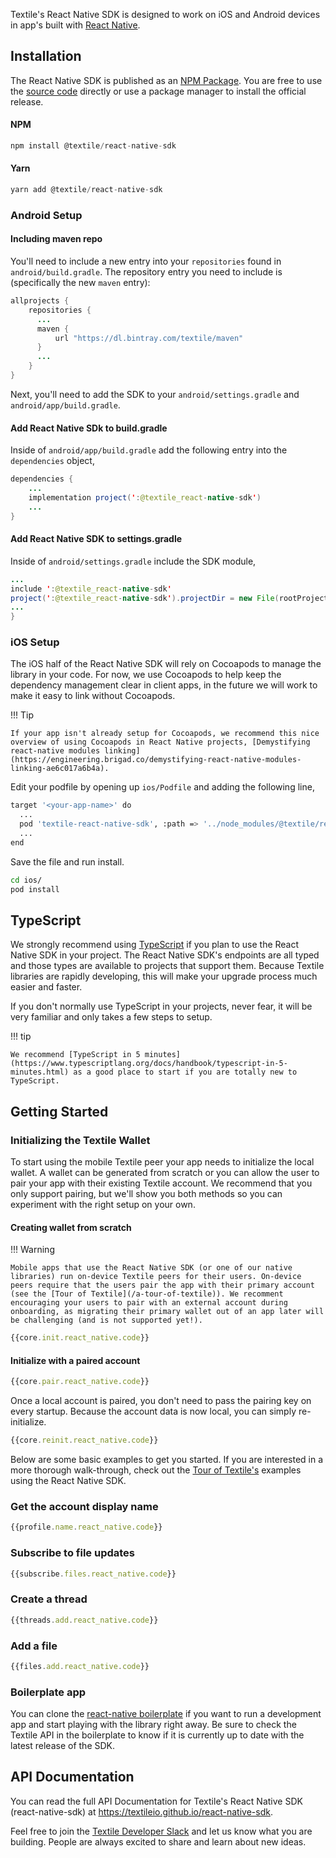 Textile's React Native SDK is designed to work on iOS and Android devices in app's built with [React Native](https://facebook.github.io/react-native/).

## Installation

The React Native SDK is published as an [NPM Package](https://www.npmjs.com/package/@textile/react-native-sdk). You are free to use the [source code](https://github.com/textileio/react-native-sdk) directly or use a package manager to install the official release.

#### NPM

```JavaScript
npm install @textile/react-native-sdk
```

#### Yarn

```JavaScript
yarn add @textile/react-native-sdk
```

### Android Setup

#### Including maven repo

You'll need to include a new entry into your `repositories` found in `android/build.gradle`. The repository entry you need to include is (specifically the new `maven` entry):

```Java
allprojects {
    repositories {
      ...
      maven {
          url "https://dl.bintray.com/textile/maven"
      }
      ...
    }
}
```

Next, you'll need to add the SDK to your `android/settings.gradle` and `android/app/build.gradle`.

#### Add React Native SDk to build.gradle

Inside of `android/app/build.gradle` add the following entry into the `dependencies` object,

```Java
dependencies {
    ...
    implementation project(':@textile_react-native-sdk')
    ...
}
```

#### Add React Native SDK to settings.gradle

Inside of `android/settings.gradle` include the SDK module,

```Java
...
include ':@textile_react-native-sdk'
project(':@textile_react-native-sdk').projectDir = new File(rootProject.projectDir, '../node_modules/@textile/react-native-sdk/android')
...
}
```

### iOS Setup

The iOS half of the React Native SDK will rely on Cocoapods to manage the library in your code. For now, we use Cocoapods to help keep the dependency management clear in client apps, in the future we will work to make it easy to link without Cocoapods.

!!! Tip

    If your app isn't already setup for Cocoapods, we recommend this nice overview of using Cocoapods in React Native projects, [Demystifying react-native modules linking](https://engineering.brigad.co/demystifying-react-native-modules-linking-ae6c017a6b4a).

Edit your podfile by opening up `ios/Podfile` and adding the following line,

```bash
target '<your-app-name>' do
  ...
  pod 'textile-react-native-sdk', :path => '../node_modules/@textile/react-native-sdk'
  ...
end
```

Save the file and run install.

```bash
cd ios/
pod install
```

## TypeScript

We strongly recommend using [TypeScript](https://www.typescriptlang.org/) if you plan to use the React Native SDK in your project. The React Native SDK's endpoints are all typed and those types are available to projects that support them. Because Textile libraries are rapidly developing, this will make your upgrade process much easier and faster.

If you don't normally use TypeScript in your projects, never fear, it will be very familiar and only takes a few steps to setup.

!!! tip

    We recommend [TypeScript in 5 minutes](https://www.typescriptlang.org/docs/handbook/typescript-in-5-minutes.html) as a good place to start if you are totally new to TypeScript.

## Getting Started

### Initializing the Textile Wallet

To start using the mobile Textile peer your app needs to initialize the local wallet. A wallet can be generated from scratch or you can allow the user to pair your app with their existing Textile account. We recommend that you only support pairing, but we'll show you both methods so you can experiment with the right setup on your own.

#### Creating wallet from scratch

!!! Warning

    Mobile apps that use the React Native SDK (or one of our native libraries) run on-device Textile peers for their users. On-device peers require that the users pair the app with their primary account (see the [Tour of Textile](/a-tour-of-textile)). We recomment encouraging your users to pair with an external account during onboarding, as migrating their primary wallet out of an app later will be challenging (and is not supported yet!).

```JavaScript
{{core.init.react_native.code}}
```

#### Initialize with a paired account

```JavaScript
{{core.pair.react_native.code}}
```

Once a local account is paired, you don't need to pass the pairing key on every startup. Because the account data is now local, you can simply re-initialize.

```JavaScript
{{core.reinit.react_native.code}}
```

Below are some basic examples to get you started. If you are interested in a more thorough walk-through, check out the [Tour of Textile's](/a-tour-of-textile) examples using the React Native SDK.

### Get the account display name

```JavaScript
{{profile.name.react_native.code}}
```

### Subscribe to file updates

```JavaScript
{{subscribe.files.react_native.code}}
```

### Create a thread

```JavaScript
{{threads.add.react_native.code}}
```

### Add a file

```JavaScript
{{files.add.react_native.code}}
```

### Boilerplate app

You can clone the [react-native boilerplate](https://github.com/textileio/advanced-react-native-boilerplate) if you want to run a development app and start playing with the library right away. Be sure to check the Textile API in the boilerplate to know if it is currently up to date with the latest release of the SDK.

## API Documentation

You can read the full API Documentation for Textile's React Native SDK (react-native-sdk) at https://textileio.github.io/react-native-sdk.

Feel free to join the [Textile Developer Slack](https://slack.textile.io/) and let us know what you are building. People are always excited to share and learn about new ideas.

<br>
